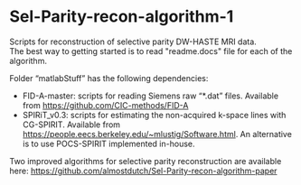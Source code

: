 # Sel-Parity-recon-algorithm-1

Scripts for reconstruction of selective parity DW-HASTE MRI data. 
<br/>The best way to getting started is to read "readme.docs" file for each of the algorithm.<br/>

Folder “matlabStuff” has the following dependencies:
- FID-A-master: scripts for reading Siemens raw “*.dat” files.
Available from https://github.com/CIC-methods/FID-A
- SPIRiT_v0.3: scripts for estimating the non-acquired k-space lines with CG-SPIRIT.
Available from https://people.eecs.berkeley.edu/~mlustig/Software.html. An alternative is to use POCS-SPIRIT implemented in-house.

Two improved algorithms for selective parity reconstruction are available here: https://github.com/almostdutch/Sel-Parity-recon-algorithm-paper

